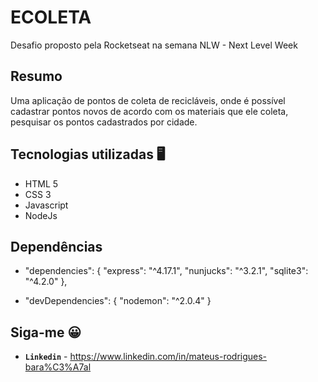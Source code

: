 # ECOLETA

Desafio proposto pela Rocketseat na semana NLW - Next Level Week

## Resumo

Uma aplicação de pontos de coleta de recicláveis, onde é possível cadastrar pontos novos de acordo com os materiais que ele coleta, pesquisar os pontos cadastrados por cidade.

## Tecnologias utilizadas 🖥

* HTML 5
* CSS 3
* Javascript
* NodeJs

## Dependências
* "dependencies": {
    "express": "^4.17.1",
    "nunjucks": "^3.2.1",
    "sqlite3": "^4.2.0"
  },
  
 * "devDependencies": {
    "nodemon": "^2.0.4"
  }



## Siga-me 😀

* **```Linkedin```** - https://www.linkedin.com/in/mateus-rodrigues-bara%C3%A7al 


